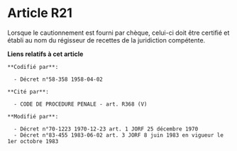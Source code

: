 # Article R21

Lorsque le cautionnement est fourni par chèque, celui-ci doit être certifié et établi au nom du régisseur de recettes de la
juridiction compétente.

**Liens relatifs à cet article**

	**Codifié par**:

	  - Décret n°58-358 1958-04-02

	**Cité par**:

	  - CODE DE PROCEDURE PENALE - art. R368 (V)

	**Modifié par**:

	  - Décret n°70-1223 1970-12-23 art. 1 JORF 25 décembre 1970
	  - Décret n°83-455 1983-06-02 art. 3 JORF 8 juin 1983 en vigueur le 1er octobre 1983
